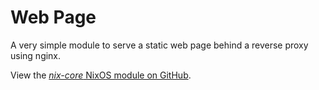 # Web Page

A very simple module to serve a static web page behind a reverse proxy using nginx.

View the [*nix-core* NixOS module on GitHub](https://github.com/sid115/nix-core/tree/master/modules/nixos/webPage).
